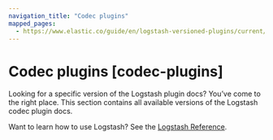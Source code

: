 ```yaml
---
navigation_title: "Codec plugins"
mapped_pages:
  - https://www.elastic.co/guide/en/logstash-versioned-plugins/current/codec-plugins.html
---
```


# Codec plugins [codec-plugins]

Looking for a specific version of the Logstash plugin docs? You’ve come to the right place. This section contains all available versions of the Logstash codec plugin docs.

Want to learn how to use Logstash? See the [Logstash Reference](https://www.elastic.co/guide/en/logstash/current/index.html).
